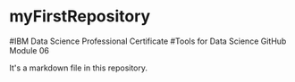 # myFirstRepository
#IBM Data Science Professional Certificate
#Tools for Data Science GitHub Module 06

It's a markdown file in this repository.
